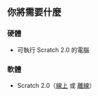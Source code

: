 ## 你將需要什麼

### 硬體

+ 可執行 Scratch 2.0 的電腦

### 軟體

+ Scratch 2.0（[線上](https://scratch.mit.edu/projects/editor/) 或 [離線](https://scratch.mit.edu/scratch2download/)）
